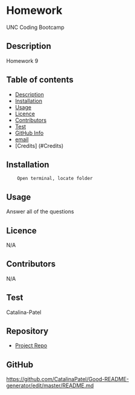 

# **Homework**
UNC Coding Bootcamp

## Description 
Homework 9

## Table of contents
- [Description](#Description)
- [Installation](#Installation)
- [Usage](#Usage)
- [Licence](#Licence)
- [Contributors](#Contributors)
- [Test](#Test)
- [GitHub Info](#GitHub)
- [email](#Email)
- [Credits] (#Credits)
## Installation
        Open terminal, locate folder
## Usage
Answer all of the questions
## Licence
N/A
## Contributors
N/A
## Test
Catalina-Patel
## Repository
- [Project Repo](undefined)
## GitHub
https://github.com/CatalinaPatel/Good-README-generator/edit/master/README.md
